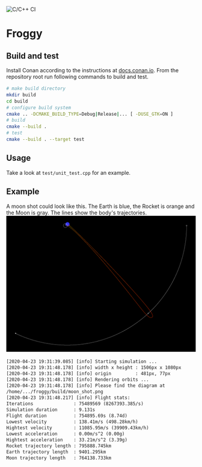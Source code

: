 ![C/C++ CI](https://github.com/malikkirchner/froggy/workflows/C/C++%20CI/badge.svg)

# Froggy

## Build and test

Install Conan according to the instructions at [docs.conan.io](https://docs.conan.io/en/latest/installation.html).
From the repository root run following commands to build and test.
```bash
# make build directory
mkdir build
cd build
# configure build system
cmake .. -DCMAKE_BUILD_TYPE=Debug|Release|... [ -DUSE_GTK=ON ]
# build
cmake --build .
# test
cmake --build . --target test
```

## Usage

Take a look at `test/unit_test.cpp` for an example.

## Example

A moon shot could look like this. The Earth is blue, the Rocket is orange and the Moon is gray. The lines show the body's trajectories.
![moon shot](/moon_shot.png)

```
[2020-04-23 19:31:39.085] [info] Starting simulation ...
[2020-04-23 19:31:48.178] [info] width x height : 1506px x 1080px
[2020-04-23 19:31:48.178] [info] origin         : 481px, 77px
[2020-04-23 19:31:48.178] [info] Rendering orbits ...
[2020-04-23 19:31:48.178] [info] Please find the diagram at /home/.../froggy/build/moon_shot.png
[2020-04-23 19:31:48.217] [info] Flight stats:
Iterations               : 75489569 (8267393.385/s)
Simulation duration      : 9.131s
Flight duration          : 754895.69s (8.74d)
Lowest velocity          : 138.41m/s (498.28km/h)
Hightest velocity        : 11085.95m/s (39909.43km/h)
Lowest acceleration      : 0.00m/s^2 (0.00g)
Hightest acceleration    : 33.21m/s^2 (3.39g)
Rocket trajectory length : 795888.745km
Earth trajectory length  : 9401.295km
Moon trajectory length   : 764138.733km
```
